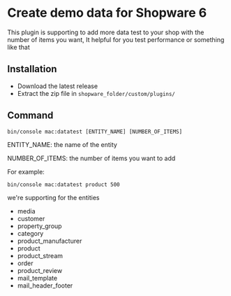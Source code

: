 # Create demo data for Shopware 6

This plugin is supporting to add more data test to your shop with the number of items you want, It helpful for you test performance or something like that

## Installation

* Download the latest release
* Extract the zip file in `shopware_folder/custom/plugins/`

## Command

```
bin/console mac:datatest [ENTITY_NAME] [NUMBER_OF_ITEMS]
```
ENTITY_NAME: the name of the entity

NUMBER_OF_ITEMS: the number of items you want to add

For example: 
```
bin/console mac:datatest product 500
```

we're supporting for the entities
- media
- customer
- property_group
- category
- product_manufacturer
- product
- product_stream
- order
- product_review
- mail_template
- mail_header_footer
